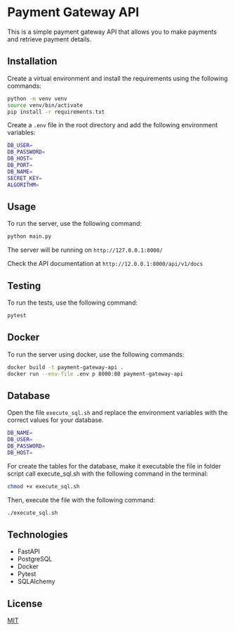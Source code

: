 # Payment Gateway API

This is a simple payment gateway API that allows you to make payments and retrieve payment details.




## Installation

Create a virtual environment and install the requirements using the following commands:
    
```bash
python -m venv venv
source venv/bin/activate
pip install -r requirements.txt
```

Create a `.env` file in the root directory and add the following environment variables:

```bash
DB_USER=
DB_PASSWORD=
DB_HOST=
DB_PORT=
DB_NAME=
SECRET_KEY=
ALGORITHM=
```

## Usage

To run the server, use the following command:

```bash
python main.py

```

The server will be running on `http://127.0.0.1:8000/`

Check the API documentation at `http://12.0.0.1:8000/api/v1/docs`


## Testing

To run the tests, use the following command:

```bash
pytest
```

## Docker

To run the server using docker, use the following commands:

```bash
docker build -t payment-gateway-api .
docker run --env-file .env p 8000:80 payment-gateway-api
```

## Database

Open the file `execute_sql.sh` and replace the environment variables with the correct values for your database.

```bash
DB_NAME=
DB_USER=
DB_PASSWORD=
DB_HOST=
```



For create the tables for the database, make it executable the file in folder script call execute_sql.sh with the following command in the terminal:
    
```bash
chmod +x execute_sql.sh
```

Then, execute the file with the following command:

```bash
./execute_sql.sh
```


## Technologies

- FastAPI
- PostgreSQL
- Docker
- Pytest
- SQLAlchemy


## License

[MIT](https://choosealicense.com/licenses/mit/)